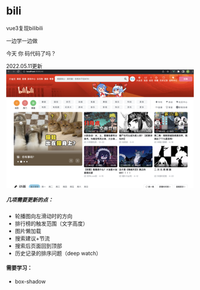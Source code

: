 # bili

vue3复现bilibili

一边学一边做

今天 你 码代码了吗？

2022.05.11更新
![](./2022-05-11.png)

##### 几项需要更新的点：
- 轮播图向左滑动时的方向
- 排行榜的触发范围（文字高度）
- 图片懒加载
- 搜索建议+节流
- 搜索后页面回到顶部
- 历史记录的排序问题（deep watch）

#### 需要学习：
- box-shadow